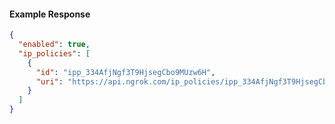 <!-- Code generated for API Clients. DO NOT EDIT. -->

#### Example Response

```json
{
  "enabled": true,
  "ip_policies": [
    {
      "id": "ipp_334AfjNgf3T9HjsegCbo9MUzw6H",
      "uri": "https://api.ngrok.com/ip_policies/ipp_334AfjNgf3T9HjsegCbo9MUzw6H"
    }
  ]
}
```
